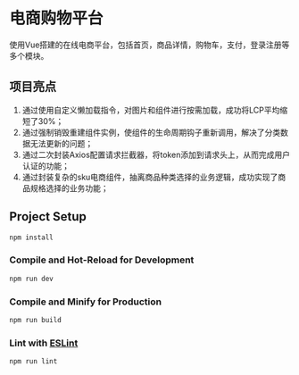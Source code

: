 # 电商购物平台

使用Vue搭建的在线电商平台，包括首页，商品详情，购物车，支付，登录注册等多个模块。

## 	项目亮点

1.	通过使用自定义懒加载指令，对图片和组件进行按需加载，成功将LCP平均缩短了30%；
2.	通过强制销毁重建组件实例，使组件的生命周期钩子重新调用，解决了分类数据无法更新的问题；
3.	通过二次封装Axios配置请求拦截器，将token添加到请求头上，从而完成用户认证的功能；
4.	通过封装复杂的sku电商组件，抽离商品种类选择的业务逻辑，成功实现了商品规格选择的业务功能；


## Project Setup

```sh
npm install
```

### Compile and Hot-Reload for Development

```sh
npm run dev
```

### Compile and Minify for Production

```sh
npm run build
```

### Lint with [ESLint](https://eslint.org/)

```sh
npm run lint
```
